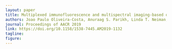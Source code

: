 ```yaml
---
layout: paper
title: Multiplexed immunofluorescence and multispectral imaging-based quantification of tumor and immune cell populations reveals spatial relationships in oral cavity squamous cell carcinoma
authors: Joao Paulo Oliveira-Costa, Anuraag S. Parikh, Linda T. Neiman, <strong>Derin Sevenler</strong>, Doyeon Koo, Chenyue Lu, William C. Faquin, Itay Tirosh, Jeremy D. Richmon, Kevin S. Emerick, Daniel G. Deschler, Mark A. Varvares, Derrick T. Lin, Sidarth V. Puram, Bradley E. Bernstein and Shannon L. Stott
journal: Proceedings of AACR 2019
link: https://doi.org/10.1158/1538-7445.AM2019-1132
tagline: 
figure: 
---
```



